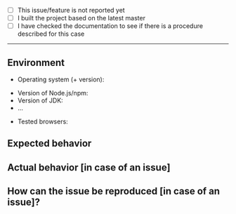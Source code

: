 
<!-- Before I added this bug/feature request I checked these -->

- [ ] This issue/feature is not reported yet
- [ ] I built the project based on the latest master
- [ ] I have checked the documentation to see if there is a procedure described for this case

---

## Environment

<!-- in all cases -->
- Operating system (+ version):
<!-- in case the project is built locally and depending on the issue -->
- Version of Node.js/npm:
- Version of JDK:
- ...
<!-- in case of an UI feature/issue -->
- Tested browsers:

## Expected behavior

<!-- What behaviour is expected, what should be achieved by this feature -->

## Actual behavior [in case of an issue]

<!-- What happens instead. Provide a gif, screenshot, log message -->

## How can the issue be reproduced [in case of an issue]?

<!-- Describe the steps in detail, upload a gif, upload a code snippet, or a link to a service template. See also https://en.wikipedia.org/wiki/Minimal_Working_Example -->
